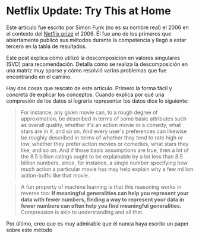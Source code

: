 # Netflix Update: Try This at Home

Este artículo fue escrito por Simon Funk (no es su nombre real) el 2006 en el contexto del [Netflix prize](https://www.netflixprize.com/index.html) el 2006. Él fue uno de los primeros que abiertamente publicó sus métodos durante la competencia y llegó a estar tercero en la tabla de resultados.

Este post explica cómo utilizó la descomposición en valores singulares (SVD) para recomendación. Detalla cómo se realiza la descomposición en una matriz muy sparse y cómo resolvió varios problemas que fue encontrando en el camino.

Hay dos cosas que rescato de este artículo. Primero la forma fácil y concreta de explicar los conceptos. Cuando explica por qué una compresión de los datos sí lograría representar los datos dice lo siguiente:

> For instance, any given movie can, to a rough degree of approximation, be described in terms of some basic attributes such as overall quality, whether it's an action movie or a comedy, what stars are in it, and so on. And every user's preferences can likewise be roughly described in terms of whether they tend to rate high or low, whether they prefer action movies or comedies, what stars they like, and so on. And if those basic assumptions are true, then a lot of the 8.5 billion ratings ought to be explainable by a lot less than 8.5 billion numbers, since, for instance, a single number specifying how much action a particular movie has may help explain why a few million action-buffs like that movie.

> A fun property of machine learning is that this reasoning works in reverse too: **If meaningful generalities can help you represent your data with fewer numbers, finding a way to represent your data in fewer numbers can often help you find meaningful generalities.** Compression is akin to understanding and all that.


Por último, creo que es muy admirable que él nunca haya escrito un paper sobre este método
